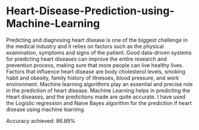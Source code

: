 # Heart-Disease-Prediction-using-Machine-Learning

Predicting and diagnosing heart disease is one of the biggest challenge in the medical industry and it relies on factors such as the physical examination, symptoms and signs of the patient. Good data-driven systems for predicting heart diseases can improve the entire research and prevention process, making sure that more people can live healthy lives. Factors that influence heart disease are body cholesterol levels, smoking habit and obesity, family history of illnesses, blood pressure, and work environment. Machine learning algorithms play an essential and precise role in the prediction of heart disease.  Machine Learning helps in predicting the Heart diseases, and the predictions made are quite accurate. I have used the Logistic regression and Naive Bayes algorithm  for the prediction if heart disease using machine learning.

Accuracy achieved: 86.89% 

